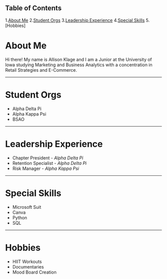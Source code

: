  ## Table of Contents
1.[About Me](https://github.com/aklage/Hello_World-/blob/main/README.md#about-me)
2.[Student Orgs](https://github.com/aklage/Hello_World-/blob/main/README.md#student-orgs)
3.[Leadership Experience](https://github.com/aklage/Hello_World-/blob/main/README.md#leadership-experience)
4.[Special Skills](https://github.com/aklage/Hello_World-/blob/main/README.md#special-skills)
5.[Hobbies]
# About Me 
Hi there! My name is Allison Klage and I am a Junior at the University of Iowa studying Marketing and Business Analytics with a concentration in Retail Strategies and E-Commerce. 

--- 
# Student Orgs 
 - Alpha Delta Pi 
 - Alpha Kappa Psi 
 - BSAO 
 --- 
# Leadership Experience 
- Chapter President - *Alpha Delta Pi* 
- Retention Specialist - *Alpha Delta Pi* 
- Risk Manager - *Alpha Kappa Psi* 
 ---
# Special Skills
- Microsoft Suit 
- Canva 
- Python 
- SQL 
 ---
# Hobbies 
- HIIT Workouts 
- Documentaries 
- Mood Board Creation 
